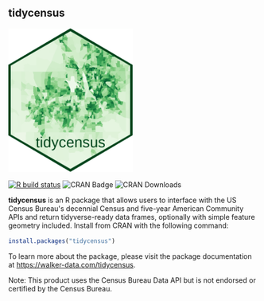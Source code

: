 ## tidycensus

<img src=tools/readme/tidycensus_sticker.png style="width: 250px">

[![R build status](https://github.com/walkerke/tidycensus/workflows/R-CMD-check/badge.svg)](https://github.com/walkerke/tidycensus/actions) ![CRAN Badge](http://www.r-pkg.org/badges/version/tidycensus)  ![CRAN Downloads](http://cranlogs.r-pkg.org/badges/tidycensus)

__tidycensus__ is an R package that allows users to interface with the US Census Bureau's decennial Census and five-year American Community APIs and return tidyverse-ready data frames, optionally with simple feature geometry included.  Install from CRAN with the following command: 

```r
install.packages("tidycensus")
```

To learn more about the package, please visit the package documentation at https://walker-data.com/tidycensus. 

Note: This product uses the Census Bureau Data API but is not endorsed or certified by the Census Bureau.